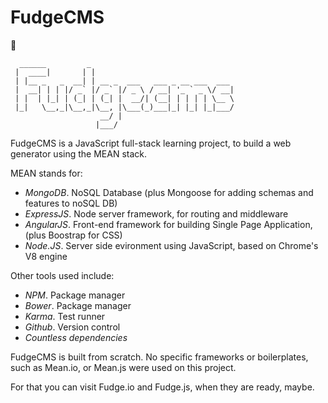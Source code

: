 # FudgeCMS

:dog:

```
  ______         _                                
 |  ____|       | |                               
 | |__ _   _  __| | __ _  ___   ___ _ __ ___  ___ 
 |  __| | | |/ _` |/ _` |/ _ \ / __| '_ ` _ \/ __|
 | |  | |_| | (_| | (_| |  __/| (__| | | | | \__ \
 |_|   \__,_|\__,_|\__, |\___(_)___|_| |_| |_|___/
                    __/ |                         
                   |___/                  
```

FudgeCMS is a JavaScript full-stack learning project, to build a web generator using the MEAN stack.

MEAN stands for:

- *MongoDB*. NoSQL Database (plus Mongoose for adding schemas and features to noSQL DB)
- *ExpressJS*. Node server framework, for routing and middleware 
- *AngularJS*. Front-end framework for building Single Page Application, (plus Boostrap for CSS)
- *Node.JS*. Server side evironment using JavaScript, based on Chrome's V8 engine

Other tools used include:

- *NPM*. Package manager
- *Bower*. Package manager
- *Karma*. Test runner
- *Github*. Version control
- *Countless dependencies*

FudgeCMS is built from scratch. No specific frameworks or boilerplates, such as Mean.io, or Mean.js were used on this project.

For that you can visit Fudge.io and Fudge.js, when they are ready, maybe. 